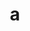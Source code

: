 ---
layout: cake
title:  a
type: cake
bannerimg: /banners/cakebanner
comic: cake_52.png
name: Streamin'
hovertext: heh heh
next: 53
prev: 51
---